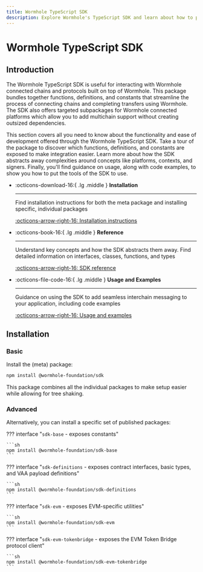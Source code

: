 ```yaml
---
title: Wormhole TypeScript SDK 
description: Explore Wormhole's TypeScript SDK and learn about how to perform different types of transfers, including native, token, USDC, and Gateway transfers.
---
```


# Wormhole TypeScript SDK

## Introduction

The Wormhole TypeScript SDK is useful for interacting with Wormhole connected chains and protocols built on top of Wormhole. This package bundles together functions, definitions, and constants that streamline the process of connecting chains and completing transfers using Wormhole.  The SDK also offers targeted subpackages for Wormhole connected platforms which allow you to add multichain support without creating outsized dependencies.

This section covers all you need to know about the functionality and ease of development offered through the Wormhole TypeScript SDK. Take a tour of the package to discover which functions, definitions, and constants are exposed to make integration easier. Learn more about how the SDK abstracts away complexities around concepts like platforms, contexts, and signers. Finally, you'll find guidance on usage, along with code examples, to show you how to put the tools of the SDK to use.

<div class="grid cards" markdown>

-   :octicons-download-16:{ .lg .middle } **Installation**

    ---

    Find installation instructions for both the meta package and installing specific, individual packages

    [:octicons-arrow-right-16: Installation instructions](#installation)

-   :octicons-book-16:{ .lg .middle } **Reference**

    ---

    Understand key concepts and how the SDK abstracts them away. Find detailed information on interfaces, classes, functions, and types

    [:octicons-arrow-right-16: SDK reference](/build/applications/wormhole-sdk/reference/)

-   :octicons-file-code-16:{ .lg .middle } **Usage and Examples**

    ---

    Guidance on using the SDK to add seamless interchain messaging to your application, including code examples

    [:octicons-arrow-right-16: Usage and examples](/build/applications/wormhole-sdk/example-usage/)

</div>

## Installation

### Basic

Install the (meta) package:

```bash
npm install @wormhole-foundation/sdk
```

This package combines all the individual packages to make setup easier while allowing for tree shaking.  

### Advanced

Alternatively, you can install a specific set of published packages:

??? interface "`sdk-base` - exposes constants"

    ```sh
    npm install @wormhole-foundation/sdk-base
    ```

??? interface "`sdk-definitions` - exposes contract interfaces, basic types, and VAA payload definitions"

    ```sh
    npm install @wormhole-foundation/sdk-definitions
    ```

??? interface "`sdk-evm` - exposes EVM-specific utilities"

    ```sh
    npm install @wormhole-foundation/sdk-evm
    ```

??? interface "`sdk-evm-tokenbridge` - exposes the EVM Token Bridge protocol client"

    ```sh
    npm install @wormhole-foundation/sdk-evm-tokenbridge
    ```
